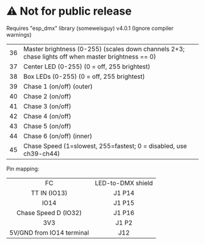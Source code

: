 
# **&#9888; Not for public release**

Requires "esp_dmx" library (someweisguy) v4.0.1
(Ignore compiler warnings)

<table>
    <tr><td>36</td><td>Master brightness (0-255) (scales down channels 2+3; chase lights off when master brightness == 0)</td></tr>
    <tr><td>37</td><td>Center LED (0-255) (0 = off, 255 brightest)</tr>
    <tr><td>38</td><td>Box LEDs   (0-255) (0 = off, 255 brightest)</tr>
    <tr><td>39</td><td>Chase 1 (on/off) (outer) </tr>
    <tr><td>40</td><td>Chase 2 (on/off)</tr>
    <tr><td>41</td><td>Chase 3 (on/off)</tr>
    <tr><td>42</td><td>Chase 4 (on/off)</tr>
    <tr><td>43</td><td>Chase 5 (on/off)</tr>
    <tr><td>44</td><td>Chase 6 (on/off) (inner)</tr>
    <tr><td>45</td><td>Chase Speed (1=slowest, 255=fastest; 0 = disabled, use ch39-ch44)</tr>
</table>

Pin mapping:
<table>
    <tr>
     <td align="center">FC</td><td align="center">LED-to-DMX shield</td>
    </tr>
    <tr>
     <td align="center">TT IN (IO13)</a></td>
     <td align="center">J1 P14</td>
    </tr>
    <tr>
     <td align="center">IO14</td>
     <td align="center">J1 P15</td>
    </tr>
    <tr>
     <td align="center">Chase Speed D (IO32)</td>
     <td align="center">J1 P16</td>
    </tr>
  <tr>
     <td align="center">3V3</td>
     <td align="center">J1 P2</td>
    </tr>
  <tr>
     <td align="center">5V/GND from IO14 terminal</td>
     <td align="center">J12</td>
    </tr>
</table>

